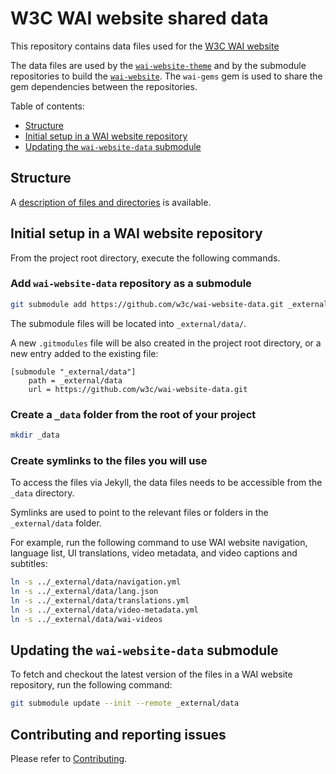 # W3C WAI website shared data

This repository contains data files used for the [W3C WAI website](https://www.w3.org/WAI)

The data files are used by the [`wai-website-theme`](https://github.com/w3c/wai-website-theme) and by the submodule repositories to build the [`wai-website`](https://github.com/w3c/wai-website). The `wai-gems` gem is used to share the gem dependencies between the repositories.

Table of contents:
- [Structure](#structure)
- [Initial setup in a WAI website repository](#initial-setup-in-a-wai-website-repository)
- [Updating the `wai-website-data` submodule](#updating-the-wai-website-data-submodule)

## Structure

A [description of files and directories](structure.md) is available.

## Initial setup in a WAI website repository

From the project root directory, execute the following commands.

### Add `wai-website-data` repository as a submodule

```bash
git submodule add https://github.com/w3c/wai-website-data.git _external/data
```

The submodule files will be located into `_external/data/`.

A new `.gitmodules` file will be also created in the project root directory, or a new entry added to the existing file:

```
[submodule "_external/data"]
    path = _external/data
    url = https://github.com/w3c/wai-website-data.git
```

### Create a `_data` folder from the root of your project

```bash
mkdir _data
```

### Create symlinks to the files you will use

To access the files via Jekyll, the data files needs to be accessible from the `_data` directory.

Symlinks are used to point to the relevant files or folders in the `_external/data` folder.

For example, run the following command to use WAI website navigation, language list, UI translations, video metadata, and video captions and subtitles:

```bash
ln -s ../_external/data/navigation.yml
ln -s ../_external/data/lang.json
ln -s ../_external/data/translations.yml
ln -s ../_external/data/video-metadata.yml
ln -s ../_external/data/wai-videos
```

## Updating the `wai-website-data` submodule

To fetch and checkout the latest version of the files in a WAI website repository, run the following command:

```bash
git submodule update --init --remote _external/data
```

## Contributing and reporting issues

Please refer to [Contributing](CONTRIBUTING.md).